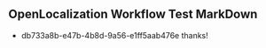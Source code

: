 ## OpenLocalization Workflow Test MarkDown
* db733a8b-e47b-4b8d-9a56-e1ff5aab476e thanks!

<!--HONumber=Sep16_HO1-->


